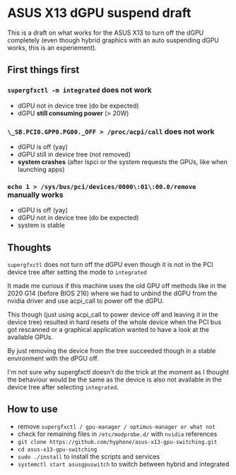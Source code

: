 # ASUS X13 dGPU suspend draft

This is a draft on what works for the ASUS X13 to turn off the dGPU completely (even though hybrid graphics with an auto suspending dGPU works, this is an experiement).

## First things first

### `supergfxctl -m integrated` does not work

- dGPU not in device tree (do be expected)
- dGPU **still consuming power** (> 20W)

### `\_SB.PCI0.GPP0.PG00._OFF > /proc/acpi/call` does not work

- dGPU is off (yay)
- dGPU still in device tree (not removed)
- **system crashes** (after lspci or the system requests the GPUs, like when launching apps)

### `echo 1 > /sys/bus/pci/devices/0000\:01\:00.0/remove` manually works

- dGPU is off (yay)
- dGPU not in device tree (do be expected)
- system is stable

## Thoughts

`supergfxctl` does not turn off the dGPU even though it is not in the PCI device tree after setting the mode to `integrated`

It made me curious if this machine uses the old GPU off methods like in the 2020 G14 (before BIOS 216) where we had to unbind the dGPU from the nvidia driver and use acpi_call to power off the dGPU.

This though (just using acpi_call to power device off and leaving it in the device tree) resulted in hard resets of the whole device when the PCI bus got rescanned or a graphical application wanted to have a look at the available GPUs.

By just removing the device from the tree succeeded though in a stable environment with the dPGU off.

I'm not sure why supergfxctl doesn't do the trick at the moment as I thought the behaviour would be the same as the device is also not available in the device tree after selecting `integrated`.

## How to use

- remove `supergfxctl / gpu-manager / optimus-manager or what not`
- check for remaining files in `/etc/modprobe.d/` with `nvidia` references
- `git clone https://github.com/hyphone/asus-x13-gpu-switching.git`
- `cd asus-x13-gpu-switching`
- `sudo ./install` to install the scripts and services
- `systemctl start asusgpuswitch` to switch between hybrid and integrated